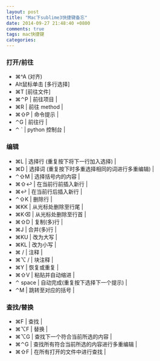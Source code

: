 ```yaml
---
layout: post
title: "Mac下sublime3快捷键备忘"
date: 2014-09-27 21:48:40 +0800
comments: true
tags: mac快捷键
categories: 
---
```

### 打开/前往
* ⌘^A (对齐)
* Alt鼠标单击 [多行选择]
* ⌘T [前往文件]  
* ⌘⌃P | 前往项目 |
* ⌘R | 前往 method |
* ⌘⇧P | 命令提示 |
* ⌃G | 前往行 |
* ⌃ ` | python 控制台 |
### 编辑

* ⌘L | 选择行 (重复按下将下一行加入选择) |
* ⌘D | 选择词 (重复按下时多重选择相同的词进行多重编辑) |
* ⌃⇧M | 选择括号内的内容 |
* ⌘⇧↩ | 在当前行前插入新行 |
* ⌘↩ | 在当前行后插入新行 |
* ⌃⇧K | 删除行 |
* ⌘KK | 从光标处删除至行尾 |
* ⌘K⌫ | 从光标处删除至行首 |
* ⌘⇧D | 复制(多)行 |
* ⌘J | 合并(多)行 |
* ⌘KU | 改为大写 |
* ⌘KL | 改为小写 |
* ⌘ / | 注释 |
* ⌘⌥ / | 块注释 |
* ⌘Y | 恢复或重复 |
* ⌘⇧V | 粘贴并自动缩进 |
* ⌃ space | 自动完成(重复按下选择下一个提示) |
* ⌃M | 跳转至对应的括号 |

### 查找/替换

* ⌘F | 查找 |
* ⌘⌥F | 替换 |
* ⌘⌥G | 查找下一个符合当前所选的内容 |
* ⌘⌃G | 查找所有符合当前所选的内容进行多重编辑 |
* ⌘⇧F | 在所有打开的文件中进行查找 |